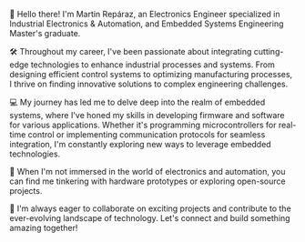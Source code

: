 👋 Hello there! I'm Martin Repáraz, an Electronics Engineer specialized in Industrial Electronics & Automation, and Embedded Systems Engineering Master's graduate.

🛠️ Throughout my career, I've been passionate about integrating cutting-edge technologies to enhance industrial processes and systems. From designing efficient control systems to optimizing manufacturing processes, I thrive on finding innovative solutions to complex engineering challenges.

💻 My journey has led me to delve deep into the realm of embedded systems, where I've honed my skills in developing firmware and software for various applications. Whether it's programming microcontrollers for real-time control or implementing communication protocols for seamless integration, I'm constantly exploring new ways to leverage embedded technologies.

🔧 When I'm not immersed in the world of electronics and automation, you can find me tinkering with hardware prototypes or exploring open-source projects.

🌟 I'm always eager to collaborate on exciting projects and contribute to the ever-evolving landscape of technology. Let's connect and build something amazing together!
